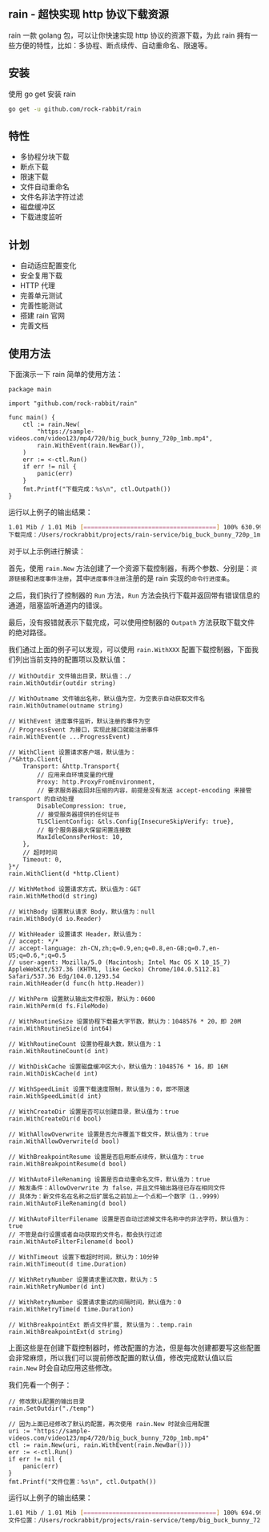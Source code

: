 ## rain - 超快实现 http 协议下载资源

rain 一款 golang 包，可以让你快速实现 http 协议的资源下载，为此 rain 拥有一些方便的特性，比如：多协程、断点续传、自动重命名、限速等。


## 安装

使用 go get 安装 rain

``` sh
go get -u github.com/rock-rabbit/rain
```
 
## 特性

- 多协程分块下载
- 断点下载
- 限速下载
- 文件自动重命名
- 文件名非法字符过滤
- 磁盘缓冲区
- 下载进度监听

## 计划

* 自动适应配置变化
* 安全复用下载
* HTTP 代理
* 完善单元测试
* 完善性能测试
* 搭建 rain 官网
* 完善文档

## 使用方法

下面演示一下 rain 简单的使用方法：

``` golang
package main

import "github.com/rock-rabbit/rain"

func main() {
	ctl := rain.New(
        "https://sample-videos.com/video123/mp4/720/big_buck_bunny_720p_1mb.mp4",
        rain.WithEvent(rain.NewBar()),
    )
	err := <-ctl.Run()
	if err != nil {
		panic(err)
	}
	fmt.Printf("下载完成：%s\n", ctl.Outpath())
}
```

运行以上例子的输出结果：

``` bash
1.01 Mib / 1.01 Mib [=====================================] 100% 630.99 Kib/s 0s
下载完成：/Users/rockrabbit/projects/rain-service/big_buck_bunny_720p_1mb.mp4
```

对于以上示例进行解读：

首先，使用 `rain.New` 方法创建了一个资源下载控制器，有两个参数、分别是：`资源链接`和`进度事件注册`，其中`进度事件注册`注册的是 rain 实现的`命令行进度条`。

之后，我们执行了控制器的 `Run` 方法，`Run` 方法会执行下载并返回带有错误信息的通道，阻塞监听通道内的错误。

最后，没有报错就表示下载完成，可以使用控制器的 `Outpath` 方法获取下载文件的绝对路径。


我们通过上面的例子可以发现，可以使用 `rain.WithXXX` 配置下载控制器，下面我们列出当前支持的配置项以及默认值：

``` golang
// WithOutdir 文件输出目录，默认值：./
rain.WithOutdir(outdir string)

// WithOutname 文件输出名称，默认值为空，为空表示自动获取文件名
rain.WithOutname(outname string)

// WithEvent 进度事件监听，默认注册的事件为空
// ProgressEvent 为接口，实现此接口就能注册事件
rain.WithEvent(e ...ProgressEvent) 

// WithClient 设置请求客户端，默认值为：
/*&http.Client{
	Transport: &http.Transport{
		// 应用来自环境变量的代理
		Proxy: http.ProxyFromEnvironment,
		// 要求服务器返回非压缩的内容，前提是没有发送 accept-encoding 来接管 transport 的自动处理
		DisableCompression: true,
		// 接受服务器提供的任何证书
		TLSClientConfig: &tls.Config{InsecureSkipVerify: true},
		// 每个服务器最大保留闲置连接数
		MaxIdleConnsPerHost: 10,
	},
	// 超时时间
	Timeout: 0,
}*/
rain.WithClient(d *http.Client) 

// WithMethod 设置请求方式，默认值为：GET
rain.WithMethod(d string) 

// WithBody 设置默认请求 Body，默认值为：null
rain.WithBody(d io.Reader)

// WithHeader 设置请求 Header，默认值为：
// accept: */*
// accept-language: zh-CN,zh;q=0.9,en;q=0.8,en-GB;q=0.7,en-US;q=0.6,*;q=0.5
// user-agent: Mozilla/5.0 (Macintosh; Intel Mac OS X 10_15_7) AppleWebKit/537.36 (KHTML, like Gecko) Chrome/104.0.5112.81 Safari/537.36 Edg/104.0.1293.54
rain.WithHeader(d func(h http.Header))

// WithPerm 设置默认输出文件权限，默认为：0600
rain.WithPerm(d fs.FileMode)

// WithRoutineSize 设置协程下载最大字节数，默认为：1048576 * 20，即 20M
rain.WithRoutineSize(d int64)

// WithRoutineCount 设置协程最大数，默认值为：1
rain.WithRoutineCount(d int)

// WithDiskCache 设置磁盘缓冲区大小，默认值为：1048576 * 16，即 16M
rain.WithDiskCache(d int)

// WithSpeedLimit 设置下载速度限制，默认值为：0，即不限速
rain.WithSpeedLimit(d int)

// WithCreateDir 设置是否可以创建目录，默认值为：true
rain.WithCreateDir(d bool)

// WithAllowOverwrite 设置是否允许覆盖下载文件，默认值为：true
rain.WithAllowOverwrite(d bool)

// WithBreakpointResume 设置是否启用断点续传，默认值为：true
rain.WithBreakpointResume(d bool)

// WithAutoFileRenaming 设置是否自动重命名文件，默认值为：true
// 触发条件：AllowOverwrite 为 false，并且文件输出路径已存在相同文件
// 具体为：新文件名在名称之后扩展名之前加上一个点和一个数字（1..9999）
rain.WithAutoFileRenaming(d bool)

// WithAutoFilterFilename 设置是否自动过滤掉文件名称中的非法字符，默认值为：true
// 不管是自行设置或者自动获取的文件名，都会执行过滤
rain.WithAutoFilterFilename(d bool)

// WithTimeout 设置下载超时时间，默认为：10分钟
rain.WithTimeout(d time.Duration)

// WithRetryNumber 设置请求重试次数，默认为：5
rain.WithRetryNumber(d int)

// WithRetryNumber 设置请求重试的间隔时间，默认值为：0
rain.WithRetryTime(d time.Duration)

// WithBreakpointExt 断点文件扩展, 默认值为：.temp.rain
rain.WithBreakpointExt(d string)
```

上面这些是在创建下载控制器时，修改配置的方法，但是每次创建都要写这些配置会非常麻烦，所以我们可以提前修改配置的默认值，修改完成默认值以后 `rain.New` 时会自动应用这些修改。

我们先看一个例子：

``` golang
// 修改默认配置的输出目录
rain.SetOutdir("./temp")

// 因为上面已经修改了默认的配置，再次使用 rain.New 时就会应用配置
uri := "https://sample-videos.com/video123/mp4/720/big_buck_bunny_720p_1mb.mp4"
ctl := rain.New(uri, rain.WithEvent(rain.NewBar()))
err := <-ctl.Run()
if err != nil {
	panic(err)
}
fmt.Printf("文件位置：%s\n", ctl.Outpath())
```

运行以上例子的输出结果：

``` bash
1.01 Mib / 1.01 Mib [=====================================] 100% 694.99 Kib/s 0s
文件位置：/Users/rockrabbit/projects/rain-service/temp/big_buck_bunny_720p_1mb.mp4
```
